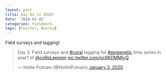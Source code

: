 ```yaml
---
layout: post
title: Day 02 in 2020!
date: '2020-01-02'
categories: Fieldwork
tags: [twitter, Moorea]
---
```


Field surveys and tagging!

<blockquote class="twitter-tweet" data-lang="en"><p lang="en" dir="ltr">Day 2: Field surveys and <a href="https://twitter.com/hashtag/coral?src=hash&amp;ref_src=twsrc%5Etfw">#coral</a> tagging for <a href="https://twitter.com/hashtag/epigenetic?src=hash&amp;ref_src=twsrc%5Etfw">#epigenetic</a> time series in year1 of <a href="https://twitter.com/coRoLepigen?ref_src=twsrc%5Etfw">@coRoLepigen</a> <a href="https://t.co/oc6KDMMlyQ">pic.twitter.com/oc6KDMMlyQ</a></p>&mdash; Hollie Putnam (@HolliePutnam) <a href="https://twitter.com/HolliePutnam/status/1212991675221471233?ref_src=twsrc%5Etfw">January 3, 2020</a></blockquote> <script async src="https://platform.twitter.com/widgets.js" charset="utf-8"></script>
